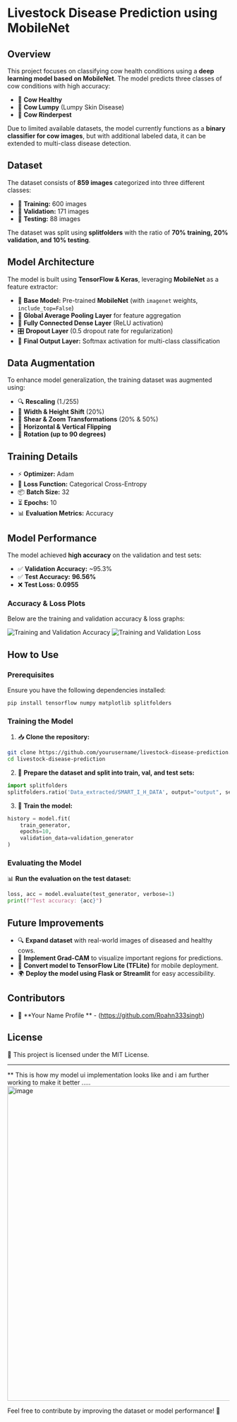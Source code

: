 # Livestock Disease Prediction using MobileNet

## Overview
This project focuses on classifying cow health conditions using a **deep learning model based on MobileNet**. The model predicts three classes of cow conditions with high accuracy:

- 🐄 **Cow Healthy**
- 🐄 **Cow Lumpy** (Lumpy Skin Disease)
- 🐄 **Cow Rinderpest**

Due to limited available datasets, the model currently functions as a **binary classifier for cow images**, but with additional labeled data, it can be extended to multi-class disease detection.

## Dataset
The dataset consists of **859 images** categorized into three different classes:
- 📂 **Training:** 600 images
- 📂 **Validation:** 171 images
- 📂 **Testing:** 88 images

The dataset was split using **splitfolders** with the ratio of **70% training, 20% validation, and 10% testing**.

## Model Architecture
The model is built using **TensorFlow & Keras**, leveraging **MobileNet** as a feature extractor:
- 🧠 **Base Model:** Pre-trained **MobileNet** (with `imagenet` weights, `include_top=False`)
- 🔄 **Global Average Pooling Layer** for feature aggregation
- 🔢 **Fully Connected Dense Layer** (ReLU activation)
- 🎛️ **Dropout Layer** (0.5 dropout rate for regularization)
- 🎯 **Final Output Layer:** Softmax activation for multi-class classification

## Data Augmentation
To enhance model generalization, the training dataset was augmented using:
- 🔍 **Rescaling** (1./255)
- 🔄 **Width & Height Shift** (20%)
- 🔀 **Shear & Zoom Transformations** (20% & 50%)
- 🔄 **Horizontal & Vertical Flipping**
- 🔄 **Rotation (up to 90 degrees)**

## Training Details
- ⚡ **Optimizer:** Adam
- 🎯 **Loss Function:** Categorical Cross-Entropy
- 📦 **Batch Size:** 32
- ⏳ **Epochs:** 10
- 📊 **Evaluation Metrics:** Accuracy

## Model Performance
The model achieved **high accuracy** on the validation and test sets:
- ✅ **Validation Accuracy:** ~95.3%
- ✅ **Test Accuracy:** **96.56%**
- ❌ **Test Loss:** **0.0955**

### Accuracy & Loss Plots
Below are the training and validation accuracy & loss graphs:

![Training and Validation Accuracy](E36A8D12-6EA8-432F-8E95-813A23C00FB1.png)
![Training and Validation Loss](E71D3D40-51BF-4DE0-88A1-6594F150B09C.png)

## How to Use
### Prerequisites
Ensure you have the following dependencies installed:
```bash
pip install tensorflow numpy matplotlib splitfolders
```

### Training the Model
1. 📥 **Clone the repository:**
```bash
git clone https://github.com/yourusername/livestock-disease-prediction.git
cd livestock-disease-prediction
```

2. 📂 **Prepare the dataset and split into train, val, and test sets:**
```python
import splitfolders
splitfolders.ratio('Data_extracted/SMART_I_H_DATA', output="output", seed=1337, ratio=(.7, 0.2, 0.1))
```

3. 🚀 **Train the model:**
```python
history = model.fit(
    train_generator,
    epochs=10,
    validation_data=validation_generator
)
```

### Evaluating the Model
📊 **Run the evaluation on the test dataset:**
```python
loss, acc = model.evaluate(test_generator, verbose=1)
print(f"Test accuracy: {acc}")
```

## Future Improvements
- 🔍 **Expand dataset** with real-world images of diseased and healthy cows.
- 🎨 **Implement Grad-CAM** to visualize important regions for predictions.
- 📱 **Convert model to TensorFlow Lite (TFLite)** for mobile deployment.
- 🌍 **Deploy the model using Flask or Streamlit** for easy accessibility.

## Contributors
- 👤 **Your Name Profile ** - (https://github.com/Roahn333singh)

## License
📜 This project is licensed under the MIT License.

---
** This is how my model ui implementation looks like and i am further working to make it better .....
<img width="713" alt="image" src="https://github.com/user-attachments/assets/337acfb2-2199-45e2-b72b-c466486eabb0" />

Feel free to contribute by improving the dataset or model performance! 🚀




